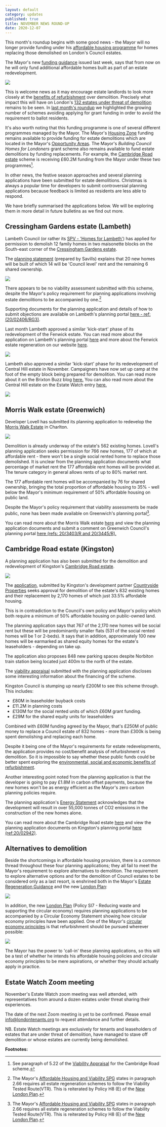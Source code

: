 ```yaml
---
layout: default
category: updates
published: true 
title: NOVEMBER NEWS ROUND-UP
date: 2020-12-07
---
```

This month's roundup begins with some good news - the Mayor will no longer provide funding under his [affordable housing programme](https://www.london.gov.uk/what-we-do/housing-and-land/increasing-housing-supply/2022-2032-affordable-housing-funding-requirement-london) for homes replacing those demolished on London's Council estates.

The Mayor's new [funding guidance](https://www.london.gov.uk/sites/default/files/201123_homes_for_londoners_-_affordable_homes_programme_2021-2026_-_funding_guidance_fa.pdf) issued last week, says that from now on he will only fund additional affordable homes built as part of an estate redevelopment.

<img src="/images/guidegla.jpg" class="img-fluid rounded img-thumbnail">

This is welcome news as it may encourage estate landlords to look more closely at the [benefits of refurbishment](https://estatewatch.london/refurbishment/) over demolition. Precisely what impact this will have on London's [132 estates under threat of demolition](https://estatewatch.london/underthreat/estatesatrisk/) remains to be seen. In [last month's roundup](https://estatewatch.london/september-news-roundup/) we highlighted the growing number of schemes avoiding applying for grant funding in order to avoid the requirement to ballot residents.

It's also worth noting that this funding programme is one of several different programmes managed by the Mayor. The Mayor's [Housing Zone](https://www.london.gov.uk/what-we-do/housing-and-land/increasing-housing-supply/housing-zones) funding remains available to provide funding for estate demolitions which are located in the Mayor's [Opportunity Areas](https://www.london.gov.uk/what-we-do/planning/implementing-london-plan/opportunity-areas/what-are-opportunity-areas). The Mayor's _Building Council Homes for Londoners_ grant scheme also remains available to fund estate demolitions by funding replacements. For example, the [Cambridge Road estate](https://estatewatch.london/estates/kingston/cambridgeroad/) scheme is receiving £60.2M funding from the Mayor under these two programmes[^1].

In other news, the festive season approaches and several planning applications have been submitted for estate demolitions. Christmas is always a popular time for developers to submit controversial planning applications because feedback is limited as residents are less able to respond.

We have briefly summarised the applications below. We will be exploring them in more detail in future bulletins as we find out more.

## Cressingham Gardens estate (Lambeth)
Lambeth Council (or rather its [SPV - 'Homes for Lambeth'](https://www.homesforlambeth.co.uk/)) has applied for permission to demolish 12 family homes in two maisonette blocks on the South-east corner of the [Cressingham Gardens estate](https://estatewatch.london/estates/lambeth/cressingham/).

The [planning statement](https://planning.lambeth.gov.uk/online-applications/files/83BAE4274987382EE947282499316D28/pdf/20_02406_RG3-REVISED_PLANNING_STATEMENT-2579279.pdf) (prepared by Savills) explains that 20 new homes will be built of which 14 will be 'Council level' rent and the remaining 6 shared ownership.

<img src="/images/trise.png" class="img-fluid rounded img-thumbnail">

There appears to be no viability assessment submitted with this scheme, despite the Mayor's policy requirement for planning applications involving estate demolitions to be accompanied by one.[^2]

Supporting documents for the planning application and details of how to submit objections are available on Lambeth's planning portal [here - ref:(20/02406/RG3)](https://planning.lambeth.gov.uk/online-applications/applicationDetails.do?activeTab=documents&keyVal=QDRW4MBOGMR00). 

Last month Lambeth approved a similar 'kick-start' phase of its redevelopment of the Fenwick estate. You can read more about the application on Lambeth's planning portal [here](https://moderngov.lambeth.gov.uk/documents/s122755/PAC%20-%20Fenwick%2020-02374-RG3%20FINAL.pdf) and more about the Fenwick estate regeneration on our website [here](https://estatewatch.london/estates/lambeth/fenwick/).

<img src="/images/fwickkick.png" class="img-fluid rounded img-thumbnail">

Lambeth also approved a similar 'kick-start' phase for its redevelopment of Central Hill estate in November. Campaigners have now set up camp at the foot of the empty block being prepared for demolition. You can read more about it on the Brixton Buzz blog [here.](https://www.brixtonbuzz.com/2020/12/campaigners-set-up-camp-to-stop-lambeth-demolishing-truslove-house-on-the-central-hill-estate-photos/) You can also read more about the Central Hill estate on the Estate Watch entry [here.](https://estatewatch.london/estates/lambeth/centrallhill/)

<img src="https://i0.wp.com/www.brixtonbuzz.com/images/central-hill-tents-01.jpg" class="img-fluid rounded img-thumbnail">

## Morris Walk estate (Greenwich)
Developer Lovell has submitted its planning application to redevelop the [Morris Walk Estate](https://estatewatch.london/estates/greenwich/morriswalk/) in Charlton.

<img src="https://estatewatch.london/images/mw2.png" class="img-fluid rounded img-thumbnail">

Demolition is already underway of the estate's 562 existing homes. Lovell's planning application seeks permission for 766 new homes, 177 of which at affordable rent - there won't be a single social rented home to replace those demolished. It is unclear from the planning application documents what percentage of market rent the 177 affordable rent homes will be provided at. The tenure category in general allows rents of up to 80% market rent.   

The 177 affordable rent homes will be accompanied by 76 for shared ownership, bringing the total proportion of affordable housing to 35% - well below the Mayor's minimum requirement of 50% affordable housing on public land.

Despite the Mayor's policy requirement that viability assessments be made public, none has been made available on Greenwich's planning portal[^2].

You can read more about the Morris Walk estate [here](https://estatewatch.london/estates/greenwich/morriswalk/) and view the planning application documents and submit a comment on Greenwich Council's planning portal [here (refs: 20/3403/R and 20/3445/R).](https://planning.royalgreenwich.gov.uk/online-applications/applicationDetails.do?activeTab=documents&keyVal=_GRNW_DCAPR_104919)

## Cambridge Road estate (Kingston)
A planning application has also been submitted for the demolition and redevelopment of Kingston's [Cambridge Road estate](https://estatewatch.london/estates/kingston/cambridgeroad/).

![](/images/croadaerial.png)

The [application](https://publicaccess.kingston.gov.uk/online-applications/applicationDetails.do?activeTab=documents&keyVal=QK385KNH00H00), submitted by Kingston's development partner [Countryside Properties](https://www.countrysideproperties.com/) seeks approval for demolition of the estate's 832 existing homes and their replacement by 2,170 homes of which just 33.5% affordable housing.

This is in contradiction to the Council's own policy and Mayor's policy which both require a minimum of 50% affordable housing on public-owned land. 

The planning application says that 767 of the 2,170 new homes will be social rent but these will be predominantly smaller flats (531 of the social rented homes will be 1 or 2-beds). It says that in addition, approximately 100 new homes will be earmarked as shared equity homes for the estate's leaseholders - depending on take up. 

The application also proposes 848 new parking spaces despite Norbiton train station being located just 400m to the north of the estate.

The [viability appraisal](https://publicaccess.kingston.gov.uk/online-applications/files/B700018DECE543EDE307FE31F2767E57/pdf/20_02942_FUL-FINANCIAL_VIABILITY_APPRAISAL_-DEC._2020-4589185.pdf) submitted with the planning application discloses some interesting information about the financing of the scheme.

Kingston Council is stumping up nearly £200M to see this scheme through. This includes:

* £80M in leaseholder buyback costs
* £11.2M in planning costs
* £130M for the social rented units of which £60M grant funding.
* £29M for the shared equity units for leaseholders

Combined with £60M funding agreed by the Mayor, that's £250M of public money to replace a Council estate of 832 homes - more than £300k is being spent demolishing and replacing each home. 

Despite it being one of the Mayor's requirements for estate redevelopments, the application provides no cost/benefit analysis of refurbishment vs demolition. So it is impossible to say whether these public funds could be better spent exploring the [environmental, social and economic benefits of refurbishment](http://estatewatch.london/refurbishment).

Another interesting point noted from the planning application is that the developer is going to pay £1.8M in carbon offset payments, because the new homes won't be as energy efficient as the Mayor's zero carbon planning policies require. 

The planning application's [Energy Statement](https://publicaccess.kingston.gov.uk/online-applications/files/7E2224EA3ACA29219051C7CA067126FF/pdf/20_02942_FUL-CRE_-_ENERGY_STATEMENT_PART_1-4584307.pdf) acknowledges that the development will result in over 55,000 tonnes of CO2 emissions in the construction of the new homes alone. 

You can read more about the Cambridge Road estate [here](https://estatewatch.london/estates/kingston/cambridgeroad/) and view the planning application documents on Kingston's planning portal [here (ref:20/02942)](https://publicaccess.kingston.gov.uk/online-applications/applicationDetails.do?activeTab=documents&keyVal=QK385KNH00H00).

## Alternatives to demolition
Beside the shortcomings in affordable housing provision, there is a common thread throughout these four planning applications; they all fail to meet the Mayor's requirement to explore alternatives to demolition. The requirement to explore alternative options and for the demolition of Council estates to be considered only as a last resort, is enshrined both in the Mayor's [Estate Regeneration Guidance](https://www.london.gov.uk/sites/default/files/better-homes-for-local-people-the-mayors-good-practice-guide-to-estate-regeneration.pdf) and the new [London Plan](https://www.london.gov.uk/sites/default/files/intend_to_publish_-_clean.pdf):

<img src="http://estatewatch.london/images/londplanh8.png" class="img-fluid img-thubnail rounded">

In addition, the new [London Plan](https://www.london.gov.uk/sites/default/files/intend_to_publish_-_clean.pdf) (Policy SI7 - Reducing waste and supporting the circular economy) requires planning applications to be accompanied by a Circular Economy Statement showing how circular economy principles have been applied. One of the Mayor's [circular economy principles](https://www.london.gov.uk/sites/default/files/design_for_a_circular_economy_web.pdf) is that refurbishment should be pursued wherever possible: 

<img src="/images/circular.png" class="img-fluid rounded img-thumbnail">

The Mayor has the power to 'call-in' these planning applications, so this will be a test of whether he intends his affordable housing policies and circular economy principles to be mere aspirations, or whether they should actually apply in practice.


## Estate Watch Zoom meeting
November's Estate Watch zoom meeting was well attended, with representatives from around a dozen estates under threat sharing their experiences. 

The date of the next Zoom meeting is yet to be confirmed. Please email info@londontenants.org to request attendance and further details.

NB. Estate Watch meetings are exclusively for tenants and leaseholders of estates that are under threat of demolition, have managed to stave off demolition or whose estates are currently being demolished.


__Footnotes:__

[^1]: See paragraph of 5.22 of the [Viability Appraisal](https://publicaccess.kingston.gov.uk/online-applications/files/B700018DECE543EDE307FE31F2767E57/pdf/20_02942_FUL-FINANCIAL_VIABILITY_APPRAISAL_-DEC._2020-4589185.pdf) for the Cambridge Road scheme. 

[^2]: The Mayor's [Affordable Housing and Viability SPG](https://www.london.gov.uk/what-we-do/planning/implementing-london-plan/london-plan-guidance-and-spgs/affordable-housing-and-viability-supplementary-planning-guidance-spg) states in paragraph 2.66 requires all estate regeneration schemes to follow the Viability Tested Route(VTR). This is reiterated by Policy H8 (E) of the [New London Plan](https://www.london.gov.uk/sites/default/files/intend_to_publish_-_clean.pdf).


<meta name="twitter:card" content="summary" />
<meta name="twitter:site" content="@LondonTenants" />
<meta name="twitter:creator" content="@justspace7" />
<meta property="og:url" content="https://estatewatch.london/november-news-roundup/" />
<meta property="og:title" content="Estate Watch news roundup - November" />
<meta property="og:description" content="Mayor withdraws funding for demolition replacements and four more planning applications submitted for estate demolitions." />
<meta property="og:image" content="https://estatewatch.london/images/guidegla.jpg" />

